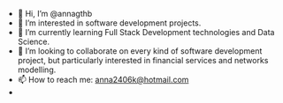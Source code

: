 - 👋 Hi, I’m @annagthb
- 👀 I’m interested in software development projects.
- 🌱 I’m currently learning Full Stack Development technologies and Data Science.
- 💞️ I’m looking to collaborate on every kind of software development project, but particularly interested in financial services and networks modelling.
- 📫 How to reach me: anna2406k@hotmail.com
- 

